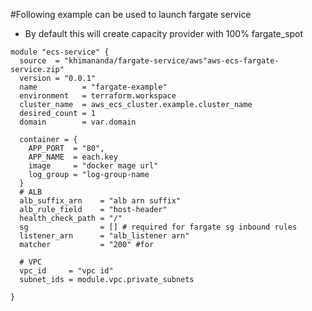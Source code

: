 #Following example can be used to launch fargate service
- By default this will create capacity provider with 100% fargate_spot

```
module "ecs-service" {
  source  = "khimananda/fargate-service/aws"aws-ecs-fargate-service.zip"
  version = "0.0.1"
  name          = "fargate-example"
  environment   = terraform.workspace
  cluster_name  = aws_ecs_cluster.example.cluster_name
  desired_count = 1
  domain        = var.domain

  container = {
    APP_PORT  = "80",
    APP_NAME  = each.key
    image     = "docker mage url"
    log_group = "log-group-name
  }
  # ALB
  alb_suffix_arn    = "alb arn suffix"
  alb_rule_field    = "host-header"
  health_check_path = "/"
  sg                = [] # required for fargate sg inbound rules
  listener_arn      = "alb_listener arn"
  matcher           = "200" #for 

  # VPC
  vpc_id     = "vpc id"
  subnet_ids = module.vpc.private_subnets

}
```
